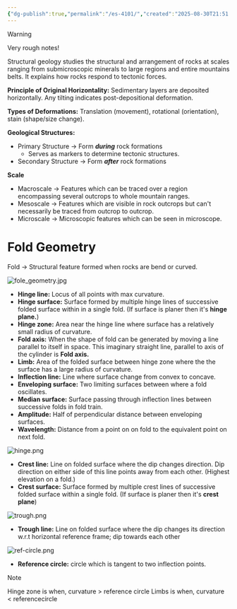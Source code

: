 ```yaml
---
{"dg-publish":true,"permalink":"/es-4101/","created":"2025-08-30T21:51:48.950+05:30","updated":"2025-08-31T02:26:18.238+05:30"}
---
```


> [!Warning]
> Very rough notes!

Structural geology studies the structural and arrangement of rocks at scales ranging from submicroscopic minerals to large regions and entire mountains belts. It explains how rocks respond to tectonic forces.

**Principle of Original Horizontality:** Sedimentary layers are deposited horizontally. Any tilting indicates post-depositional deformation.

**Types of Deformations:** Translation (movement), rotational (orientation), stain (shape/size change).

**Geological Structures:** 
- Primary Structure -> Form ***during*** rock formations 
	- Serves as markers to determine tectonic structures.
- Secondary Structure -> Form ***after*** rock formations

**Scale**
- Macroscale -> Features which can be traced over a region encompassing several outcrops to whole mountain ranges.
- Mesoscale -> Features which are visible in rock outcrops but can't necessarily be traced from outcrop to outcrop.
- Microscale -> Microscopic features which can be seen in microscope.

# Fold Geometry

Fold -> Structural feature formed when rocks are bend or curved.

![fole_geometry.jpg](/img/user/ES4101-img/fole_geometry.jpg)
- **Hinge line:** Locus of all points  with max curvature.
- **Hinge surface:**  Surface formed by multiple hinge lines of successive folded surface within in a single fold. (If surface is planer then it's **hinge plane.**) 
- **Hinge zone:** Area near the hinge line where surface has a relatively small radius of curvature.
- **Fold axis:** When the shape of fold can be generated by moving a line parallel to itself in space. This imaginary straight line, parallel to axis of the cylinder is **Fold axis.**
- **Limb:** Area of the folded surface between hinge zone where the the surface has a large radius of curvature.
- **Inflection line:** Line where surface change from convex to concave.
- **Enveloping surface:** Two limiting surfaces between where a fold oscillates.
- **Median surface:** Surface passing through inflection lines between successive folds in fold train.
- **Amplitude:** Half of perpendicular distance between enveloping surfaces.
- **Wavelength:** Distance from a point on on fold to the equivalent point on next fold.

![hinge.png](/img/user/ES4101-img/hinge.png)
- **Crest line:** Line on folded surface where the dip changes direction. Dip direction on either side of this line points away from each other. (Highest  elevation on a fold.)
- **Crest surface:** Surface formed by multiple crest lines of successive folded surface within a single fold. (If surface is planer then it's **crest plane**)

![trough.png](/img/user/ES4101-img/trough.png)
- **Trough line:** Line on folded surface where the dip changes its direction w.r.t horizontal reference frame; dip towards each other

![ref-circle.png](/img/user/ES4101-img/ref-circle.png)

- **Reference circle:** circle which is tangent to two inflection points.
>[!NOTE]
>Hinge zone is when, curvature > reference circle
>Limbs is when, curvature < referencecircle
